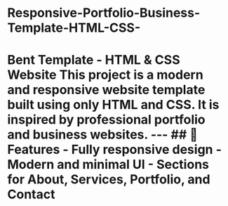 # Responsive-Portfolio-Business-Template-HTML-CSS-
# Bent Template - HTML &amp; CSS Website  This project is a **modern and responsive website template** built using only **HTML and CSS**.   It is inspired by professional portfolio and business websites.    ---  ## 🚀 Features - Fully responsive design   - Modern and minimal UI   - Sections for About, Services, Portfolio, and Contact  
